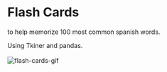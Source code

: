 # Flash Cards
to help memorize 100 most common spanish words.

Using Tkiner and pandas. </br> </br>
 ![flash-cards-gif](https://github.com/UlianaO/100Days-Of-Code-Python/assets/81178716/a03bb3df-5e64-464e-b187-732622e81355)
